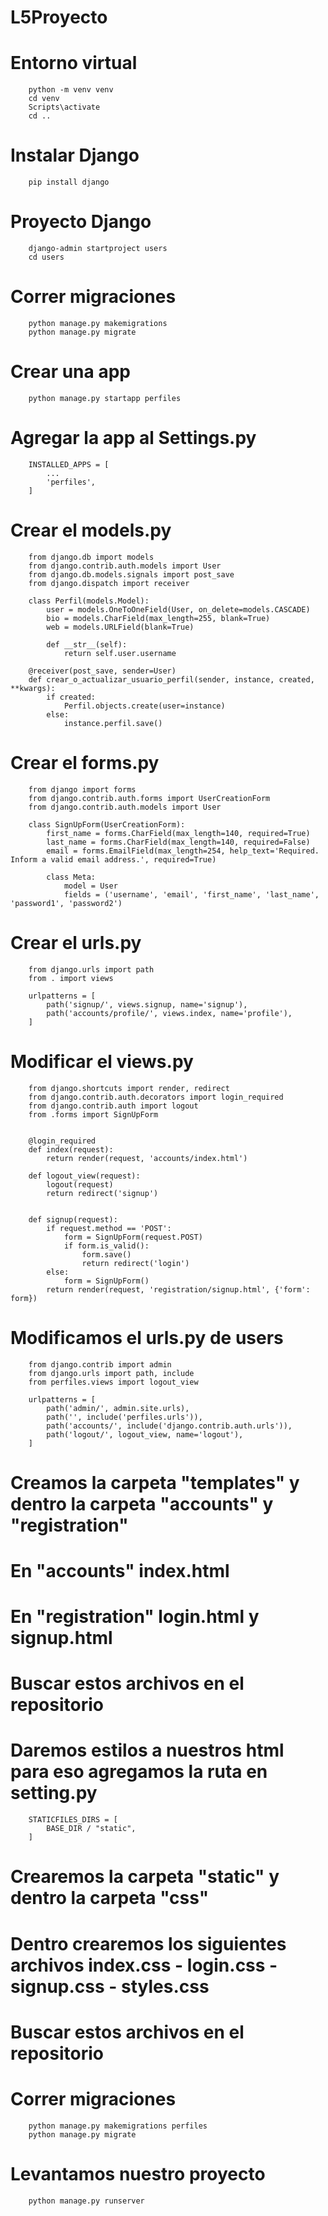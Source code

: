 # L5Proyecto

# Entorno virtual
```
    python -m venv venv
    cd venv
    Scripts\activate
    cd ..
```

# Instalar Django
```
    pip install django
```

# Proyecto Django
```
    django-admin startproject users
    cd users
```

# Correr migraciones
```
    python manage.py makemigrations
    python manage.py migrate
```

# Crear una app
```
    python manage.py startapp perfiles
```

# Agregar la app al Settings.py
```
    INSTALLED_APPS = [
        ...
        'perfiles',
    ]
```

# Crear el models.py
```
    from django.db import models
    from django.contrib.auth.models import User
    from django.db.models.signals import post_save
    from django.dispatch import receiver

    class Perfil(models.Model):
        user = models.OneToOneField(User, on_delete=models.CASCADE)
        bio = models.CharField(max_length=255, blank=True)
        web = models.URLField(blank=True)

        def __str__(self):
            return self.user.username

    @receiver(post_save, sender=User)
    def crear_o_actualizar_usuario_perfil(sender, instance, created, **kwargs):
        if created:
            Perfil.objects.create(user=instance)
        else:
            instance.perfil.save()
```

# Crear el forms.py
```
    from django import forms
    from django.contrib.auth.forms import UserCreationForm
    from django.contrib.auth.models import User

    class SignUpForm(UserCreationForm):
        first_name = forms.CharField(max_length=140, required=True)
        last_name = forms.CharField(max_length=140, required=False)
        email = forms.EmailField(max_length=254, help_text='Required. Inform a valid email address.', required=True)

        class Meta:
            model = User
            fields = ('username', 'email', 'first_name', 'last_name', 'password1', 'password2')
```

# Crear el urls.py
```
    from django.urls import path
    from . import views

    urlpatterns = [
        path('signup/', views.signup, name='signup'),
        path('accounts/profile/', views.index, name='profile'),
    ]
```

# Modificar el views.py
```
    from django.shortcuts import render, redirect
    from django.contrib.auth.decorators import login_required
    from django.contrib.auth import logout
    from .forms import SignUpForm


    @login_required
    def index(request):
        return render(request, 'accounts/index.html')

    def logout_view(request):
        logout(request)
        return redirect('signup')


    def signup(request):
        if request.method == 'POST':
            form = SignUpForm(request.POST)
            if form.is_valid():
                form.save()
                return redirect('login')
        else:
            form = SignUpForm()
        return render(request, 'registration/signup.html', {'form': form})
```

# Modificamos el urls.py de users
```
    from django.contrib import admin
    from django.urls import path, include
    from perfiles.views import logout_view 

    urlpatterns = [
        path('admin/', admin.site.urls),
        path('', include('perfiles.urls')),
        path('accounts/', include('django.contrib.auth.urls')),
        path('logout/', logout_view, name='logout'),
    ]
```

# Creamos la carpeta "templates" y dentro la carpeta "accounts" y "registration"
# En "accounts" index.html
# En "registration" login.html y signup.html
# Buscar estos archivos en el repositorio

# Daremos estilos a nuestros html para eso agregamos la ruta en setting.py
```
    STATICFILES_DIRS = [
        BASE_DIR / "static",
    ]
```

# Crearemos la carpeta "static" y dentro la carpeta "css"
# Dentro crearemos los siguientes archivos index.css - login.css - signup.css - styles.css
# Buscar estos archivos en el repositorio

# Correr migraciones
```
    python manage.py makemigrations perfiles
    python manage.py migrate
```

# Levantamos nuestro proyecto
```
    python manage.py runserver
```
